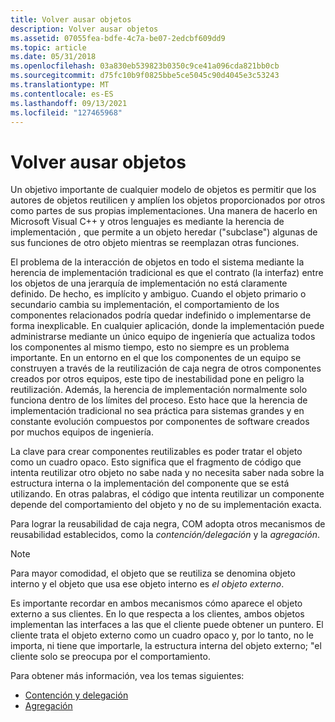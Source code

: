 ```yaml
---
title: Volver ausar objetos
description: Volver ausar objetos
ms.assetid: 07055fea-bdfe-4c7a-be07-2edcbf609dd9
ms.topic: article
ms.date: 05/31/2018
ms.openlocfilehash: 03a830eb539823b0350c9ce41a096cda821bb0cb
ms.sourcegitcommit: d75fc10b9f0825bbe5ce5045c90d4045e3c53243
ms.translationtype: MT
ms.contentlocale: es-ES
ms.lasthandoff: 09/13/2021
ms.locfileid: "127465968"
---
```

# <a name="reusing-objects"></a>Volver ausar objetos

Un objetivo importante de cualquier modelo de objetos es permitir que los autores de objetos reutilicen y amplíen los objetos proporcionados por otros como partes de sus propias implementaciones. Una manera de hacerlo en Microsoft Visual C++ y otros lenguajes es mediante la herencia de implementación *,* que permite a un objeto heredar ("subclase") algunas de sus funciones de otro objeto mientras se reemplazan otras funciones.

El problema de la interacción de objetos en todo el sistema mediante la herencia de implementación tradicional es que el contrato (la interfaz) entre los objetos de una jerarquía de implementación no está claramente definido. De hecho, es implícito y ambiguo. Cuando el objeto primario o secundario cambia su implementación, el comportamiento de los componentes relacionados podría quedar indefinido o implementarse de forma inexplicable. En cualquier aplicación, donde la implementación puede administrarse mediante un único equipo de ingeniería que actualiza todos los componentes al mismo tiempo, esto no siempre es un problema importante. En un entorno en el que los componentes de un equipo se construyen a través de la reutilización de caja negra de otros componentes creados por otros equipos, este tipo de inestabilidad pone en peligro la reutilización. Además, la herencia de implementación normalmente solo funciona dentro de los límites del proceso. Esto hace que la herencia de implementación tradicional no sea práctica para sistemas grandes y en constante evolución compuestos por componentes de software creados por muchos equipos de ingeniería.

La clave para crear componentes reutilizables es poder tratar el objeto como un cuadro opaco. Esto significa que el fragmento de código que intenta reutilizar otro objeto no sabe nada y no necesita saber nada sobre la estructura interna o la implementación del componente que se está utilizando. En otras palabras, el código que intenta reutilizar un componente depende del comportamiento del objeto y no de su implementación exacta.

Para lograr la reusabilidad de caja negra, COM adopta otros mecanismos de reusabilidad establecidos, como la *contención/delegación* y la *agregación*.

> [!NOTE]  
> Para mayor comodidad, el objeto  que se reutiliza se denomina objeto interno y el objeto que usa ese objeto interno es *el objeto externo*.

 

Es importante recordar en ambos mecanismos cómo aparece el objeto externo a sus clientes. En lo que respecta a los clientes, ambos objetos implementan las interfaces a las que el cliente puede obtener un puntero. El cliente trata el objeto externo como un cuadro opaco y, por lo tanto, no le importa, ni tiene que importarle, la estructura interna del objeto externo; "el cliente solo se preocupa por el comportamiento.

Para obtener más información, vea los temas siguientes:

-   [Contención y delegación](containment-delegation.md)
-   [Agregación](aggregation.md)

 

 




